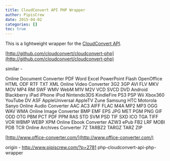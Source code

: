 ```yaml
---
title: CloudConvert API PHP Wrapper
author: PipisCrew
date: 2015-04-02
categories: []
toc: true
---
```


This is a lightweight wrapper for the [CloudConvert API](http://cloudconvert.com/).

[http://github.com/cloudconvert/cloudconvert-php](http://github.com/cloudconvert/cloudconvert-php)

similar - 

Online Document Converter
PDF Word Excel PowerPoint Flash OpenOffice HTML ODF RTF TXT XML
Online Video Converter
3G2 3GP AVI FLV MKV MOV MP4 RM SWF WMV WebM M1V M2V VCD SVCD DVD Android Blackberry iPad iPhone iPod Nintendo3DS KindleFire PS3 PSP Wii Xbox360 YouTube DV ASF AppleUniversal AppleTV Zune Samsung HTC Motorola Sanyo
Online Audio Converter
AAC AC3 AIFF FLAC M4A MP2 MP3 OGG WAV WMA
Online Image Converter
BMP EMF EPS JPG MET PGM PNG GIF ODD OTG PBM PCT PDF PPM RAS STD SVM PSD TIF SXD ICO TGA TIFF VOR WBMP WEBP XPM
Online Ebook Converter
AZW3 ePub FB2 LRF MOBI PDB TCR
Online Archives Converter
7Z TARBZ2 TARGZ TARZ ZIP

[http://www.office-converter.com/](http://www.office-converter.com/)

origin - http://www.pipiscrew.com/?p=2781 php-cloudconvert-api-php-wrapper